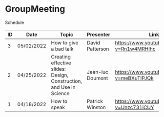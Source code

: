 # GroupMeeting

Schedule 

| ID  | Date  | Topic  | Presenter  |  Link |
|---|---|---|---|---|
| 3  | 05/02/2022  | How to give a bad talk  | David Patterson  | https://www.youtube.com/watch?v=Rn1w4MRHIhc  |
| 2  | 04/25/2022  | Creating effective slides: Design, Construction, and Use in Science  | Jean-luc Doumont  | https://www.youtube.com/watch?v=meBXuTIPJQk  |
| 1  | 04/18/2022  | How to speak  | Patrick Winston  | https://www.youtube.com/watch?v=Unzc731iCUY  |
